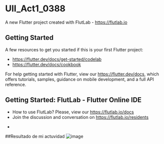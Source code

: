 # UII_Act1_0388

A new Flutter project created with FlutLab - https://flutlab.io

## Getting Started

A few resources to get you started if this is your first Flutter project:

- https://flutter.dev/docs/get-started/codelab
- https://flutter.dev/docs/cookbook

For help getting started with Flutter, view our
https://flutter.dev/docs, which offers tutorials,
samples, guidance on mobile development, and a full API reference.

## Getting Started: FlutLab - Flutter Online IDE

- How to use FlutLab? Please, view our https://flutlab.io/docs
- Join the discussion and conversation on https://flutlab.io/residents
+
##Resultado de mi actuvidad
![image](https://github.com/EdgarM128/u2_act1_disenno_0388/assets/145927073/7201213a-4879-4010-b859-8d3c9644cd1d)
